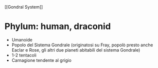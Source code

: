 [[Gondral System]]

# Phylum: human, draconid

- Umanoide
- Popolo del Sistema Gondrale (originatosi su Fray, popolò presto anche Eaclar e Rose, gli altri due pianeti abitabili del sistema Gondrale)
- 1-2 tentacoli
- Carnagione tendente al grigio